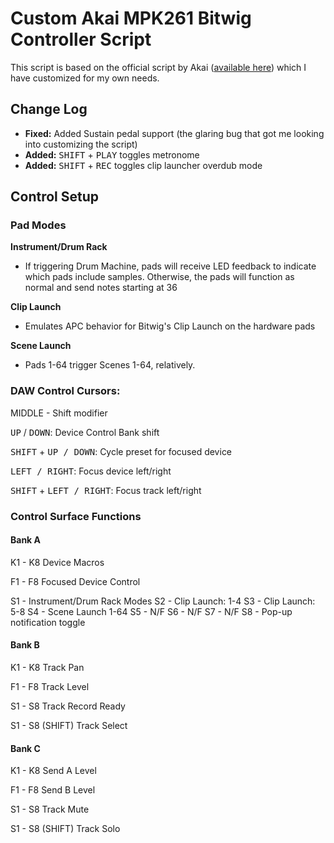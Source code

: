 Custom Akai MPK261 Bitwig Controller Script
===========================================

This script is based on the official script by Akai ([available here](http://www.akaipro.com/product/mpk-261#downloads)) which I have customized for my own needs.

Change Log
----------
- **Fixed:** Added Sustain pedal support (the glaring bug that got me looking into customizing the script)
- **Added:** <kbd>SHIFT</kbd> + <kbd>PLAY</kbd> toggles metronome
- **Added:** <kbd>SHIFT</kbd> + <kbd>REC</kbd> toggles clip launcher overdub mode

Control Setup
-------------

### Pad Modes

**Instrument/Drum Rack**

- If triggering Drum Machine, pads will receive LED feedback to indicate which pads include samples. Otherwise, the pads will function as normal and send notes starting at 36 

**Clip Launch**

- Emulates APC behavior for Bitwig's Clip Launch on the hardware pads

**Scene Launch**

- Pads 1-64 trigger Scenes 1-64, relatively.

### DAW Control Cursors:

MIDDLE - Shift modifier

<kbd>UP</kbd> / <kbd>DOWN</kbd>: Device Control Bank shift

<kbd>SHIFT</kbd> + <kbd>UP / DOWN</kbd>: Cycle preset for focused device

<kbd>LEFT / RIGHT</kbd>: Focus device left/right

<kbd>SHIFT</kbd> + <kbd>LEFT / RIGHT</kbd>: Focus track left/right

### Control Surface Functions

#### Bank A

K1 - K8
Device Macros

F1 - F8
Focused Device Control

S1 - Instrument/Drum Rack Modes
S2 - Clip Launch: 1-4
S3 - Clip Launch: 5-8
S4 - Scene Launch 1-64
S5 - N/F
S6 - N/F
S7 - N/F
S8 - Pop-up notification toggle


#### Bank B

K1 - K8
Track Pan

F1 - F8
Track Level

S1 - S8
Track Record Ready

S1 - S8 (SHIFT)
Track Select

#### Bank C
K1 - K8
Send A Level

F1 - F8
Send B Level

S1 - S8
Track Mute

S1 - S8 (SHIFT)
Track Solo
